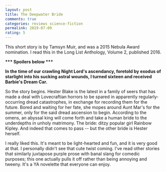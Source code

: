 ```yaml
---
layout: post
title: The Deepwater Bride
comments: true
categories: reviews science-fiction
permalink: 2019-07-09
rating: 5
---
```


This short story is by Tamsyn Muir, and was a 2015 Nebula Award nomination. I read this in the Long List Anthology, Volume 2, published 2016.

<b> *** Spoilers below *** </b>

**In the time of our crawling Night Lord's ascendancy, foretold by exodus of starlight into his sucking astral wounds, I turned sixteen and received Barbie's Dream Car.**

So the story begins. 
Hester Blake is the latest in a family of seers that has made a deal with Lovecraftian horrors to be spared in apparently regularly-occurring dread catastrophes, in exchange for recording them for the future. Bored and waiting for her fate, she mopes around Aunt Mar's for the summer, only for the said dread ascension to begin. According to the omens, an abyssal king will come forth and take a human bride to the underdepths in unholy matrimony. The bride: ditzy popular girl Rainbow Kipley. And indeed that comes to pass -- but the other bride is Hester herself.

I really liked this. It's meant to be light-hearted and fun, and it is very good at that. I personally didn't see that cute twist coming. I've read other stories that similarly juxtapose purple prose with banal slang for comedic purposes; this one actually pulls it off rather than being annoying and tweeny. It's a YA novelette that everyone can enjoy.